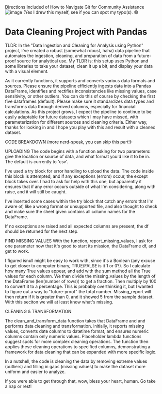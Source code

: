 Directions Included of How to Navigate Git for Community Assistance
![image](https://github.com/user-attachments/assets/47801cb9-63a0-4ab7-b768-1f725697567d)
(Yes I drew this myself, see if you can spot my typo(s). 😅


# Data Cleaning Project with Pandas
TLDR:
In the "Data Ingestion and Cleaning for Analysis using Python" project, I've created a robust (somewhat robust, haha) data pipeline that automates the ingestion, cleaning, and preparation of data from a future-proof source for analytical use. My TLDR is: this setup uses Python and some libraries to take your dataset, clean it up a bit, and display your data with a visual element. 

As it currently functions, it supports and converts various data formats and sources. Please ensure the pipeline efficiently ingests data into a Pandas DataFrame, identifies and rectifies inconsistencies like missing values, case sensitivity, or other outliers. You can do this of course by checking the first five dataframes (default). Please make sure it standardizes data types and transforms data through derived columns, especially for financial calculations. As this project grows, I expect the pipeline to continue to be easily adaptable for future datasets which I may have missed, with parameterization for different sources and cleaning criteria. Either way, thanks for looking in and I hope you play with this and result with a cleaned dataset.


CODE BREAKDOWN (more nerd-speak, you can skip this part!):

UPLOADING
The code begins with a function asking for two parameters: give the location or source of data, and what format you'd like it to be in. The default is currently to 'csv'.

I've used a try block for error handling to upload the data. The code inside this block is attempted, and if any exceptions (errors) occur, the except block takes over. I had to ask for help with this one, but apparently it ensures that if any error occurs outside of what I'm considering, along with raise, and it will still be caught.

I've inserted some cases within the try block that catch any errors that I'm aware of, like a wrong format or unsupported file, and also thought to check and make sure the sheet given contains all column names for the DataFrame.

If no exceptions are raised and all expected columns are present, the df should be returned for the next step.

FIND MISSING VALUES
With the function, report_missing_values, I ask for one parameter now that it's good to start its mission, the DataFrame df, and get to work.

I figured isnull might be easy to work with, since it's a Boolean (any excuse to get closer to computer binary, TRUE/FALSE is it 1 or 0?). So I calculate how many True values appear, and add with the sum method all the True values for each column. We then divide the missing_values by the length of the DataFrame (len(number of rows)) to get a fraction. Then multiply by 100 to convert it to a percentage. This is probably overthinking it, but I wanted to figure out a way to "future-proof" the total number. Missing_report will then return if it is greater than 0, and it showed 5 from the sample dataset. With this seciton we will at least know what's missing.

CLEANING & TRANSFORMATION

The clean_and_transform_data function takes that DataFrame and and performs data cleaning and transformation. Initially, it reports missing values, converts date columns to datetime format, and ensures numeric columns contain only numeric values. Placeholder lambda functions suggest spots for more complex cleaning operations. The function then applies these cleaning operations to specified columns, demonstrating a framework for data cleaning that can be expanded with more specific logic.

In a nutshell, the code is cleaning the data by removing extreme values (outliers) and filling in gaps (missing values) to make the dataset more uniform and easier to analyze.



If you were able to get through that, wow, bless your heart, human. Go take a nap or rest!
